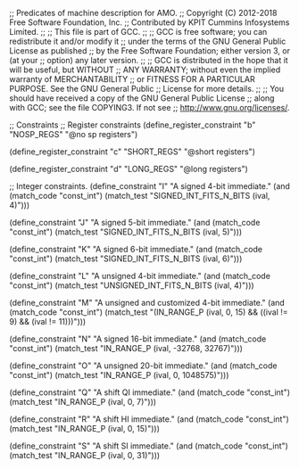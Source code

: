 ;; Predicates of machine description for AMO.
;; Copyright (C) 2012-2018 Free Software Foundation, Inc.
;; Contributed by KPIT Cummins Infosystems Limited.
;;
;; This file is part of GCC.
;;
;; GCC is free software; you can redistribute it and/or modify it
;; under the terms of the GNU General Public License as published
;; by the Free Software Foundation; either version 3, or (at your
;; option) any later version.
;;
;; GCC is distributed in the hope that it will be useful, but WITHOUT
;; ANY WARRANTY; without even the implied warranty of MERCHANTABILITY
;; or FITNESS FOR A PARTICULAR PURPOSE.  See the GNU General Public
;; License for more details.
;;
;; You should have received a copy of the GNU General Public License
;; along with GCC; see the file COPYING3.  If not see
;; <http://www.gnu.org/licenses/>.  

;; Constraints
;; Register constraints
(define_register_constraint "b" "NOSP_REGS"
  "@no sp registers")

(define_register_constraint "c" "SHORT_REGS"
  "@short registers")

(define_register_constraint "d" "LONG_REGS"
  "@long registers")

;; Integer constraints.
(define_constraint "I"
  "A signed 4-bit immediate."
  (and (match_code "const_int")
       (match_test "SIGNED_INT_FITS_N_BITS (ival, 4)")))

(define_constraint "J"
  "A signed 5-bit immediate."
  (and (match_code "const_int")
       (match_test "SIGNED_INT_FITS_N_BITS (ival, 5)")))

(define_constraint "K"
  "A signed 6-bit immediate."
  (and (match_code "const_int")
       (match_test "SIGNED_INT_FITS_N_BITS (ival, 6)")))

(define_constraint "L"
  "A unsigned 4-bit immediate."
  (and (match_code "const_int")
       (match_test "UNSIGNED_INT_FITS_N_BITS (ival, 4)")))

(define_constraint "M"
  "A unsigned and customized  4-bit immediate."
  (and (match_code "const_int")
       (match_test "(IN_RANGE_P (ival, 0, 15) && ((ival != 9) && (ival != 11)))")))

(define_constraint "N"
  "A signed 16-bit immediate."
  (and (match_code "const_int")
       (match_test "IN_RANGE_P (ival, -32768, 32767)")))

(define_constraint "O"
  "A unsigned 20-bit immediate."
  (and (match_code "const_int")
       (match_test "IN_RANGE_P (ival, 0, 1048575)")))

(define_constraint "Q"
  "A shift QI immediate."
  (and (match_code "const_int")
       (match_test "IN_RANGE_P (ival, 0, 7)")))

(define_constraint "R"
  "A shift HI immediate."
  (and (match_code "const_int")
       (match_test "IN_RANGE_P (ival, 0, 15)")))

(define_constraint "S"
  "A shift SI immediate."
  (and (match_code "const_int")
       (match_test "IN_RANGE_P (ival, 0, 31)")))
